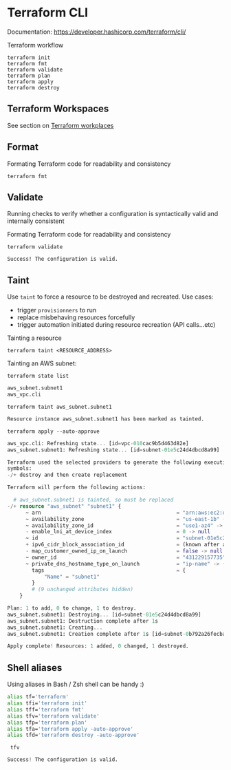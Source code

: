 # Terraform CLI

Documentation:
https://developer.hashicorp.com/terraform/cli/

Terraform workflow

```console
terraform init
terraform fmt
terraform validate
terraform plan
terraform apply
terraform destroy
```

## Terraform Workspaces

See section on [Terraform workplaces](../workspaces/)

## Format

Formating Terraform code for readability and consistency
```console
terraform fmt 
```

## Validate

Running checks to verify whether a configuration is syntactically valid and internally consistent

Formating Terraform code for readability and consistency
```console
terraform validate 
```
```console
Success! The configuration is valid.
```

## Taint

Use `taint` to force a resource to be destroyed and recreated. 
Use cases:
- trigger `provisionners` to run
- replace misbehaving resources forcefully
- trigger automation initiated during resource recreation (API calls...etc)

Tainting a resource
```console
terraform taint <RESOURCE_ADDRESS>
```

Tainting an AWS subnet:  

```console
terraform state list
```
```terraform
aws_subnet.subnet1
aws_vpc.cli
```

```console
terraform taint aws_subnet.subnet1
```
```terraform
Resource instance aws_subnet.subnet1 has been marked as tainted.
```
```console
terraform apply --auto-approve
```
```terraform
aws_vpc.cli: Refreshing state... [id=vpc-010cac9b5d463d82e]
aws_subnet.subnet1: Refreshing state... [id=subnet-01e5c24d4dbcd8a99]

Terraform used the selected providers to generate the following execution plan. Resource actions are indicated with the following
symbols:
-/+ destroy and then create replacement

Terraform will perform the following actions:

  # aws_subnet.subnet1 is tainted, so must be replaced
-/+ resource "aws_subnet" "subnet1" {
      ~ arn                                            = "arn:aws:ec2:us-east-1:431229157735:subnet/subnet-01e5c24d4dbcd8a99" -> (known after apply)
      ~ availability_zone                              = "us-east-1b" -> (known after apply)
      ~ availability_zone_id                           = "use1-az4" -> (known after apply)
      - enable_lni_at_device_index                     = 0 -> null
      ~ id                                             = "subnet-01e5c24d4dbcd8a99" -> (known after apply)
      + ipv6_cidr_block_association_id                 = (known after apply)
      - map_customer_owned_ip_on_launch                = false -> null
      ~ owner_id                                       = "431229157735" -> (known after apply)
      ~ private_dns_hostname_type_on_launch            = "ip-name" -> (known after apply)
        tags                                           = {
            "Name" = "subnet1"
        }
        # (9 unchanged attributes hidden)
    }

Plan: 1 to add, 0 to change, 1 to destroy.
aws_subnet.subnet1: Destroying... [id=subnet-01e5c24d4dbcd8a99]
aws_subnet.subnet1: Destruction complete after 1s
aws_subnet.subnet1: Creating...
aws_subnet.subnet1: Creation complete after 1s [id=subnet-0b792a26fecba7321]

Apply complete! Resources: 1 added, 0 changed, 1 destroyed.
```


## Shell aliases

Using aliases in Bash / Zsh shell can be handy :)
```zsh
alias tf='terraform'
alias tfi='terraform init'
alias tff='terraform fmt'
alias tfv='terraform validate'
alias tfp='terraform plan'
alias tfa='terraform apply -auto-approve'
alias tfd='terraform destroy -auto-approve'
```
  

```console
 tfv
```
```terraform
Success! The configuration is valid.
```